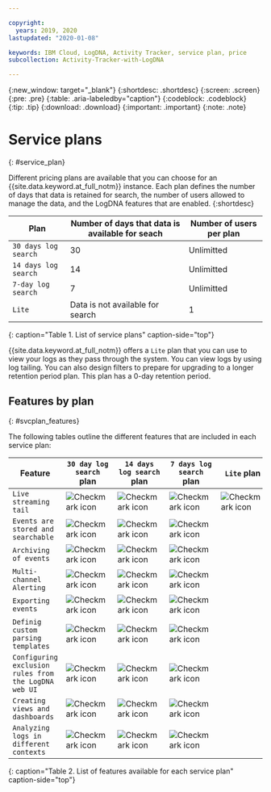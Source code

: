 ```yaml
---

copyright:
  years: 2019, 2020
lastupdated: "2020-01-08"

keywords: IBM Cloud, LogDNA, Activity Tracker, service plan, price
subcollection: Activity-Tracker-with-LogDNA

---
```


{:new_window: target="_blank"}
{:shortdesc: .shortdesc}
{:screen: .screen}
{:pre: .pre}
{:table: .aria-labeledby="caption"}
{:codeblock: .codeblock}
{:tip: .tip}
{:download: .download}
{:important: .important}
{:note: .note}

# Service plans
{: #service_plan}

Different pricing plans are available that you can choose for an {{site.data.keyword.at_full_notm}} instance. Each plan defines the number of days that data is retained for search, the number of users allowed to manage the data, and the LogDNA features that are enabled.
{:shortdesc}



| Plan                     | Number of days that data is available for seach | Number of users per plan |
|--------------------------|-------------------------------------------------|--------------------------|
| `30 days log search`     | 30                                              | Unlimitted               |
| `14 days log search`     | 14                                              | Unlimitted               |
| `7-day log search`       | 7                                               | Unlimitted               |
| `Lite`                   | Data is not available for search                | 1                        |
{: caption="Table 1. List of service plans" caption-side="top"} 

{{site.data.keyword.at_full_notm}} offers a `Lite` plan that you can use to view your logs as they pass through the system. You can view logs by using log tailing. You can also design filters to prepare for upgrading to a longer retention period plan. This plan has a 0-day retention period.


## Features by plan
{: #svcplan_features}

The following tables outline the different features that are included in each service plan:

| Feature                                              | `30 day log search` plan | `14 days log search` plan    | `7 days log search` plan     | `Lite` plan | 
|------------------------------------------------------|-------------------------|-------------------------------|-----------------------------|--------------|
| `Live streaming tail`                                | ![Checkmark icon](../../icons/checkmark-icon.svg) | ![Checkmark icon](../../icons/checkmark-icon.svg) |![Checkmark icon](../../icons/checkmark-icon.svg) |![Checkmark icon](../../icons/checkmark-icon.svg)|
| `Events are stored and searchable`                     | ![Checkmark icon](../../icons/checkmark-icon.svg) | ![Checkmark icon](../../icons/checkmark-icon.svg) |![Checkmark icon](../../icons/checkmark-icon.svg) | |
| `Archiving of events`                                  | ![Checkmark icon](../../icons/checkmark-icon.svg) | ![Checkmark icon](../../icons/checkmark-icon.svg) |![Checkmark icon](../../icons/checkmark-icon.svg) | |
| `Multi-channel Alerting`                             | ![Checkmark icon](../../icons/checkmark-icon.svg) | ![Checkmark icon](../../icons/checkmark-icon.svg) |![Checkmark icon](../../icons/checkmark-icon.svg) | |
| `Exporting events`                                     | ![Checkmark icon](../../icons/checkmark-icon.svg) | ![Checkmark icon](../../icons/checkmark-icon.svg) |![Checkmark icon](../../icons/checkmark-icon.svg) | |
| `Definig custom parsing templates`                   | ![Checkmark icon](../../icons/checkmark-icon.svg) | ![Checkmark icon](../../icons/checkmark-icon.svg) |![Checkmark icon](../../icons/checkmark-icon.svg) | |
| `Configuring exclusion rules from the LogDNA web UI` | ![Checkmark icon](../../icons/checkmark-icon.svg) | ![Checkmark icon](../../icons/checkmark-icon.svg) |![Checkmark icon](../../icons/checkmark-icon.svg) | |
| `Creating views and dashboards`                      | ![Checkmark icon](../../icons/checkmark-icon.svg) | ![Checkmark icon](../../icons/checkmark-icon.svg) |![Checkmark icon](../../icons/checkmark-icon.svg) | |
| `Analyzing logs in different contexts`               | ![Checkmark icon](../../icons/checkmark-icon.svg) | ![Checkmark icon](../../icons/checkmark-icon.svg) |![Checkmark icon](../../icons/checkmark-icon.svg) | |
{: caption="Table 2. List of features available for each service plan" caption-side="top"} 


